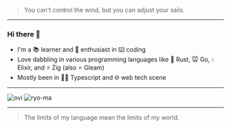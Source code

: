 > You can't control the wind, but you can adjust your sails.

---

### Hi there 👋

<!--
**w2u2u/w2u2u** is a ✨ _special_ ✨ repository because its `README.md` (this file) appears on your GitHub profile.

Here are some ideas to get you started:

- 🔭 I’m currently working on ...
- 🌱 I’m currently learning ...
- 👯 I’m looking to collaborate on ...
- 🤔 I’m looking for help with ...
- 💬 Ask me about ...
- 📫 How to reach me: ...
- 😄 Pronouns: ...
- ⚡ Fun fact: ...
-->

- I'm a 📚 learner and 📖 enthusiast in ⌨️ coding
- Love dabbling in various programming languages like 🦀 Rust, 🐭 Go, 💧 Elixir, and ⚡ Zig (also ⭐ Gleam)
- Mostly been in 👨‍💻 Typescript and 🌐 web tech scene

---

<img src="https://github-readme-stats.vercel.app/api/top-langs/?username=w2u2u&theme=catppuccin_mocha&layout=compact&hide=javascript,java,lua,ruby,kotlin,html,css" alt="ovi" />
<!-- <img src="https://myreadme.vercel.app/api/embed/w2u2u?panels=userstatistics,toprepositories,commitgraph" alt="reimaginedreadme" /> -->
<img src="https://github-profile-trophy.vercel.app/?username=w2u2u&theme=flat&rank=SECRET,SSS,SS,S,AAA,AA,A&margin-w=10&margin-h=10&no-bg=true&no-frame=true" alt="ryo-ma" />

---

> The limits of my language mean the limits of my world.
